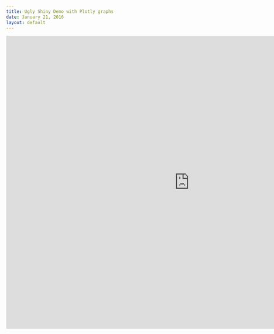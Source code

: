 ```yaml
---
title: Ugly Shiny Demo with Plotly graphs
date: January 21, 2016
layout: default
---
```


<iframe src="https://yankev.shinyapps.io/Movies/" style="border: none; width: 1000px; height: 800px"></iframe>